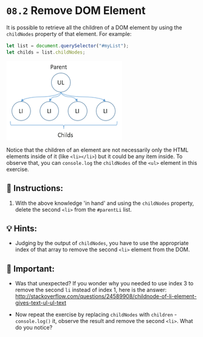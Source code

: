 # `08.2` Remove DOM Element

It is possible to retrieve all the children of a DOM element by using the `childNodes` property of that element. For example:

```js
let list = document.querySelector("#myList");
let childs = list.childNodes;   
```

![](../../.learn/assets/09-1.png) 

Notice that the children of an element are not necessarily only the HTML elements inside of it (like `<li></li>`) but it could be any item inside. To observe that, you can `console.log` the `childNodes` of the `<ul>` element in this exercise. 

## 📝 Instructions:

1. With the above knowledge 'in hand' and using the `childNodes` property, delete the second `<li>` from the `#parentLi` list.

## 💡 Hints:

+ Judging by the output of `childNodes`, you have to use the appropriate index of that array to remove the second `<li>` element from the DOM.

## 🔎 Important:

+ Was that unexpected? If you wonder why you needed to use index 3 to remove the second `li` instead of index 1, here is the answer: http://stackoverflow.com/questions/24589908/childnode-of-li-element-gives-text-ul-ul-text

+ Now repeat the exercise by replacing `childNodes` with `children` - `console.log()` it, observe the result and remove the second `<li>`. What do you notice?

